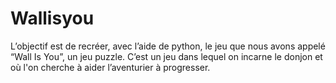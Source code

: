 # Wallisyou
L’objectif est de recréer, avec l’aide de python, le jeu que nous avons appelé “Wall Is You”, un jeu puzzle. C’est un jeu dans lequel on incarne le donjon et où l'on cherche à aider l’aventurier à progresser.
